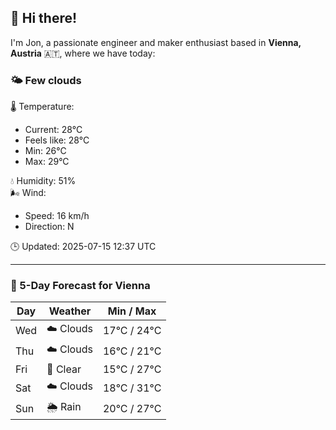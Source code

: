 ## 👋 Hi there!

I'm Jon, a passionate engineer and maker enthusiast based in **Vienna, Austria** 🇦🇹, where we have today:

### 🌤️ Few clouds 

🌡️ Temperature: 
* Current: 28°C
* Feels like: 28°C
* Min: 26°C 
* Max: 29°C  

💧 Humidity: 51%  
🌬️ Wind: 
* Speed: 16 km/h 
* Direction: N  

🕒 Updated: 2025-07-15 12:37 UTC

---

### 📅 5-Day Forecast for Vienna

| Day | Weather | Min / Max |
|-----|---------|------------|
| Wed | ☁️ Clouds | 17°C / 24°C |
| Thu | ☁️ Clouds | 16°C / 21°C |
| Fri | 🌙 Clear | 15°C / 27°C |
| Sat | ☁️ Clouds | 18°C / 31°C |
| Sun | 🌦️ Rain | 20°C / 27°C |
